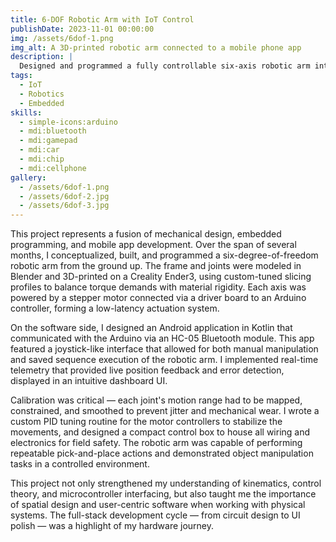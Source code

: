 ```yaml
---
title: 6-DOF Robotic Arm with IoT Control
publishDate: 2023-11-01 00:00:00
img: /assets/6dof-1.png
img_alt: A 3D-printed robotic arm connected to a mobile phone app
description: |
  Designed and programmed a fully controllable six-axis robotic arm integrated with mobile-based real-time IoT control using Arduino and Bluetooth.
tags:
  - IoT
  - Robotics
  - Embedded
skills:
  - simple-icons:arduino
  - mdi:bluetooth
  - mdi:gamepad
  - mdi:car
  - mdi:chip
  - mdi:cellphone
gallery:
  - /assets/6dof-1.png
  - /assets/6dof-2.jpg
  - /assets/6dof-3.jpg
---
```


This project represents a fusion of mechanical design, embedded programming, and mobile app development. Over the span of several months, I conceptualized, built, and programmed a six-degree-of-freedom robotic arm from the ground up. The frame and joints were modeled in Blender and 3D-printed on a Creality Ender3, using custom-tuned slicing profiles to balance torque demands with material rigidity. Each axis was powered by a stepper motor connected via a driver board to an Arduino controller, forming a low-latency actuation system.

On the software side, I designed an Android application in Kotlin that communicated with the Arduino via an HC-05 Bluetooth module. This app featured a joystick-like interface that allowed for both manual manipulation and saved sequence execution of the robotic arm. I implemented real-time telemetry that provided live position feedback and error detection, displayed in an intuitive dashboard UI.

Calibration was critical — each joint's motion range had to be mapped, constrained, and smoothed to prevent jitter and mechanical wear. I wrote a custom PID tuning routine for the motor controllers to stabilize the movements, and designed a compact control box to house all wiring and electronics for field safety. The robotic arm was capable of performing repeatable pick-and-place actions and demonstrated object manipulation tasks in a controlled environment.

This project not only strengthened my understanding of kinematics, control theory, and microcontroller interfacing, but also taught me the importance of spatial design and user-centric software when working with physical systems. The full-stack development cycle — from circuit design to UI polish — was a highlight of my hardware journey.
